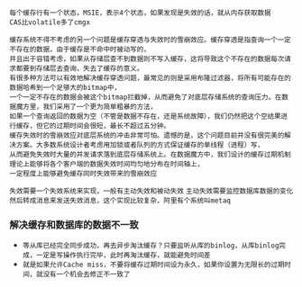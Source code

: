 ```
每个缓存行有一个状态，MSIE，表示4个状态，如果发现是失效的话，就从内存获取数据
CAS比volatile多了cmgx
```

```
缓存系统不得不考虑的另一个问题是缓存穿透与失效时的雪崩效应。缓存穿透是指查询一个一定不存在的数据，由于缓存是不命中时被动写的，
并且出于容错考虑，如果从存储层查不到数据则不写入缓存，这将导致这个不存在的数据每次请求都要到存储层去查询，失去了缓存的意义。
有很多种方法可以有效地解决缓存穿透问题，最常见的则是采用布隆过滤器，将所有可能存在的数据哈希到一个足够大的bitmap中，
一个一定不存在的数据会被这个bitmap拦截掉，从而避免了对底层存储系统的查询压力。在数据魔方里，我们采用了一个更为简单粗暴的方法，
如果一个查询返回的数据为空（不管是数据不存在，还是系统故障），我们仍然把这个空结果进行缓存，但它的过期时间会很短，最长不超过五分钟。
缓存失效时的雪崩效应对底层系统的冲击非常可怕。遗憾的是，这个问题目前并没有很完美的解决方案。大多数系统设计者考虑用加锁或者队列的方式保证缓存的单线程（进程）写，
从而避免失效时大量的并发请求落到底层存储系统上。在数据魔方中，我们设计的缓存过期机制理论上能够将各个客户端的数据失效时间均匀地分布在时间轴上，
一定程度上能够避免缓存同时失效带来的雪崩效应
```

`失效需要一个失效系统来实现，一般有主动失效和被动失效`
`主动失效需要监控数据库数据的变化然后转成消息来发送失效消息，这个实现比较复杂，阿里有个系统叫metaq`





### 解决缓存和数据库的数据不一致

* `等从库已经完全同步成功，再去异步淘汰缓存？只要监听从库的binlog，从库binlog完成，一定是写操作执行完毕，此时再淘汰缓存，就能避免时间差`
* `就是如果允许Cache miss，不要将缓存过期时间设为永久，如果你设置为无限长的过期时间，就没有一个机会去修正不一致了`